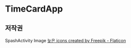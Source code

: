 # TimeCardApp

## 저작권
SpashActivity Image
<a href="https://www.flaticon.com/kr/free-icons/" title="늦은 아이콘">늦은 icons created by Freepik - Flaticon</a>